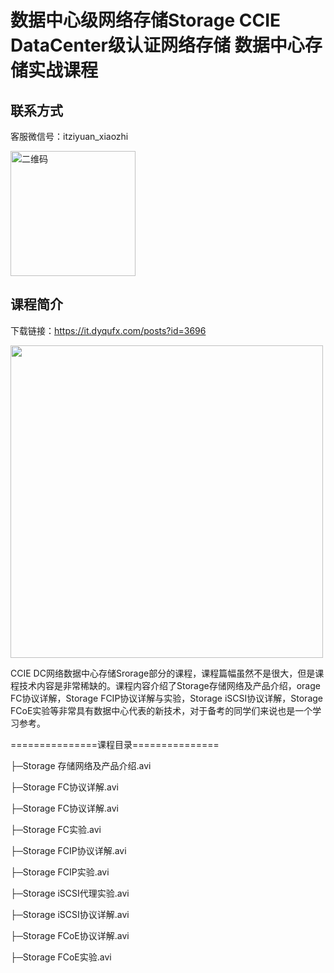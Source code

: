 # 数据中心级网络存储Storage CCIE DataCenter级认证网络存储 数据中心存储实战课程

## 联系方式

客服微信号：itziyuan_xiaozhi

<img src="https://ziyuanyun.oss-cn-guangzhou.aliyuncs.com/common/20240614073449/666b82192834a.jpg" width="200" height="200" alt="二维码">

## 课程简介

下载链接：https://it.dyqufx.com/posts?id=3696

<img src="https://ziyuanyun.oss-cn-guangzhou.aliyuncs.com/yun/20240515185302/6644940e82690.jpg" width="500" alt="">

  

 CCIE DC网络数据中心存储Srorage部分的课程，课程篇幅虽然不是很大，但是课程技术内容是非常稀缺的。课程内容介绍了Storage存储网络及产品介绍，orage FC协议详解，Storage FCIP协议详解与实验，Storage iSCSI协议详解，Storage FCoE实验等非常具有数据中心代表的新技术，对于备考的同学们来说也是一个学习参考。

 ===============课程目录===============

 ├─Storage 存储网络及产品介绍.avi

 ├─Storage FC协议详解.avi

 ├─Storage FC协议详解.avi

 ├─Storage FC实验.avi

 ├─Storage FCIP协议详解.avi

 ├─Storage FCIP实验.avi

 ├─Storage iSCSI代理实验.avi

 ├─Storage iSCSI协议详解.avi

 ├─Storage FCoE协议详解.avi

 ├─Storage FCoE实验.avi

  